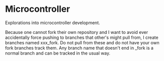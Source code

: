 # Microcontroller
Explorations into microcontroller development.

Because one cannot fork their own repository and I want to avoid ever accidentally force pushing to branches that other's might pull from, I create branches named xxx_fork. Do not pull from these and do not have your own fork branches track them. Any branch name that doesn't end in _fork is a normal branch and can be tracked in the usual way.
